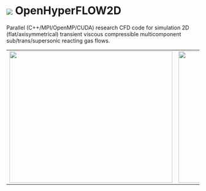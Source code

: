 # <img src=https://github.com/sergeas67/openhyperflow2d/blob/master/OpenHyperFLOW2D/doc/OpenHyperFLOW2D-Logo.png align=center> OpenHyperFLOW2D 
Parallel (C++/MPI/OpenMP/CUDA) research CFD code for simulation 2D (flat/axisymmetrical) transient viscous compressible multicomponent sub/trans/supersonic reacting gas flows. 

<table>
<tr>
<td>
<a href='http://www.youtube.com/watch?feature=player_embedded&v=77A-nXxhyZQ' target='_blank'><img src='http://img.youtube.com/vi/77A-nXxhyZQ/0.jpg' width='425' height=344 /></a>
</td>
<td>
<a href='http://www.youtube.com/watch?feature=player_embedded&v=Lysyg37Nrb0' target='_blank'><img src='http://img.youtube.com/vi/Lysyg37Nrb0/0.jpg' width='425' height=344 /></a> 
</td>
</tr>
</table>
